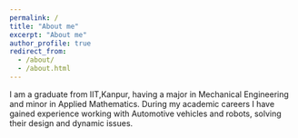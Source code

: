 ```yaml
---
permalink: /
title: "About me"
excerpt: "About me"
author_profile: true
redirect_from: 
  - /about/
  - /about.html
---
```


I am a graduate from IIT,Kanpur, having a major in Mechanical Engineering and minor in Applied Mathematics. During my academic careers I have gained experience working with Automotive vehicles and robots, solving their design and dynamic issues. 

